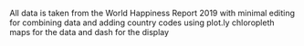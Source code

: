 All data is taken from the World Happiness Report 2019 with minimal editing for combining data and adding country codes
using plot.ly chloropleth maps for the data and dash for the display
